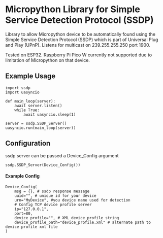 # Micropython Library for Simple Service Detection Protocol (SSDP)

Library to allow Micropython device to be automatically found using the
Simple Service Detection Protocol (SSDP) which is part of Universal Plug and Play (UPnP). Listens for multicast on 239.255.255.250 port 1900.

Tested on ESP32. Raspberry Pi Pico W currently not supported due to limitation of Micropython on that device.

## Example Usage
```
import ssdp
import uasyncio

def main_loop(server):
    await server.listen()
    while True:
        await uasyncio.sleep(1)

server = ssdp.SSDP_Server()
uasyncio.run(main_loop(server))
```

## Configuration

ssdp server can be passed a Device_Config argument

```
ssdp.SSDP_Server(Device_Config())
```

#### Example Config

```
Device_Config(
    msg = {}, # ssdp response message
    uuid="", # unique id for your device
    urn="MyDevice", #you device name used for detection
    # Config TCP device profile server
    ip="127.0.0.1",
    port=80, 
    device_profile="", # XML device profile string
    device_profile_path="device_profile.xml" # alternate path to device profile xml file
)
```

